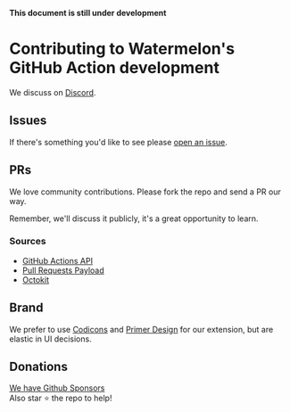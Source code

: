__This document is still under development__

# Contributing to Watermelon's GitHub Action development

We discuss on [Discord](https://t.co/fMIlnb9egq).

## Issues
If there's something you'd like to see please [open an issue](https://github.com/watermelontools/watermelon-context-action/issues/new).

## PRs

We love community contributions. Please fork the repo and send a PR our way.

Remember, we'll discuss it publicly, it's a great opportunity to learn.

### Sources
- [GitHub Actions API](https://docs.github.com/en/rest/actions?apiVersion=2022-11-28)
- [Pull Requests Payload](https://docs.github.com/en/webhooks-and-events/webhooks/webhook-events-and-payloads#pull_request)
- [Octokit](https://octokit.github.io/)

## Brand

We prefer to use [Codicons](https://microsoft.github.io/vscode-codicons/dist/codicon.html) and [Primer Design](https://primer.style/) for our extension, but are elastic in UI decisions.

## Donations
[We have Github Sponsors](https://github.com/sponsors/watermelontools)  
Also star :star: the repo to help!
